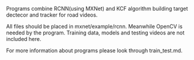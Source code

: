 Programs combine RCNN(using MXNet) and KCF algorithm building target dectecor and tracker for road videos. 

All files should be placed in mxnet/example/rcnn. Meanwhile OpenCV is needed by the program. Training data, models and testing videos are not included here. 

For more information about programs please look through train_test.md.

